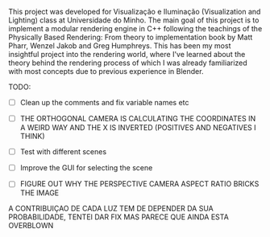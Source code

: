 


This project was developed for Visualização e Iluminação (Visualization and Lighting) class at Universidade do Minho. The main goal of this project is to implement a modular rendering engine in C++ following the teachings of the Physically Based Rendering: From theory to implementation book by Matt Pharr, Wenzel Jakob and Greg Humphreys. This has been my most insightful project into the rendering world, where I've learned about the theory behind the rendering process of which I was already familiarized with most concepts due to previous experience in Blender.





TODO:
- [ ] Clean up the comments and fix variable names etc
- [ ] THE ORTHOGONAL CAMERA IS CALCULATING THE COORDINATES IN A WEIRD WAY AND THE X IS INVERTED (POSITIVES AND NEGATIVES I THINK)
- [ ] Test with different scenes
- [ ] Improve the GUI for selecting the scene
- [ ] FIGURE OUT WHY THE PERSPECTIVE CAMERA ASPECT RATIO BRICKS THE IMAGE


A CONTRIBUIÇAO DE CADA LUZ TEM DE DEPENDER DA SUA PROBABILIDADE, TENTEI DAR FIX MAS PARECE QUE AINDA ESTA OVERBLOWN